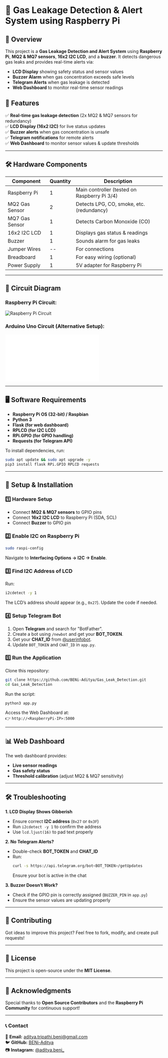 # 🚨 Gas Leakage Detection & Alert System using Raspberry Pi 

## 📌 Overview
This project is a **Gas Leakage Detection and Alert System** using **Raspberry Pi**, **MQ2 & MQ7 sensors**, **16x2 I2C LCD**, and a **buzzer**. It detects dangerous gas leaks and provides real-time alerts via:

- **LCD Display** showing safety status and sensor values
- **Buzzer Alarm** when gas concentration exceeds safe levels
- **Telegram Alerts** when gas leakage is detected
- **Web Dashboard** to monitor real-time sensor readings

## 🎯 Features
✅ **Real-time gas leakage detection** (2x MQ2 & MQ7 sensors for redundancy)  
✅ **LCD Display (16x2 I2C)** for live status updates  
✅ **Buzzer alerts** when gas concentration is unsafe  
✅ **Telegram notifications** for remote alerts  
✅ **Web Dashboard** to monitor sensor values & update thresholds  

---

## 🛠️ Hardware Components
| Component           | Quantity | Description |
|--------------------|----------|------------|
| Raspberry Pi      | 1 | Main controller (tested on Raspberry Pi 3/4) |
| MQ2 Gas Sensor   | 2 | Detects LPG, CO, smoke, etc. (redundancy) |
| MQ7 Gas Sensor   | 1 | Detects Carbon Monoxide (CO) |
| 16x2 I2C LCD     | 1 | Displays gas status & readings |
| Buzzer           | 1 | Sounds alarm for gas leaks |
| Jumper Wires     | -- | For connections |
| Breadboard       | 1 | For easy wiring (optional) |
| Power Supply     | 1 | 5V adapter for Raspberry Pi |

---

## 🔧 Circuit Diagram
### Raspberry Pi Circuit:  
![Raspberry Pi Circuit](Circuit%20Diagrams/Save%202%20from%20WhatsApp.png)

### Arduino Uno Circuit (Alternative Setup):  
![Arduino Circuit](Circuit%20Diagrams/Spectacular%20Trug%20Jofo.pdf)

---

## 🖥️ Software Requirements
- **Raspberry Pi OS (32-bit) / Raspbian**
- **Python 3**
- **Flask (for web dashboard)**
- **RPLCD (for I2C LCD)**
- **RPi.GPIO (for GPIO handling)**
- **Requests (for Telegram API)**

To install dependencies, run:
```bash
sudo apt update && sudo apt upgrade -y
pip3 install flask RPi.GPIO RPLCD requests
```

---

## 🚀 Setup & Installation
### 1️⃣ **Hardware Setup**
- Connect **MQ2 & MQ7 sensors** to GPIO pins
- Connect **16x2 I2C LCD** to Raspberry Pi (SDA, SCL)
- Connect **Buzzer** to GPIO pin

### 2️⃣ **Enable I2C on Raspberry Pi**
```bash
sudo raspi-config
```
Navigate to **Interfacing Options → I2C → Enable**.

### 3️⃣ **Find I2C Address of LCD**
Run:
```bash
i2cdetect -y 1
```
The LCD’s address should appear (e.g., `0x27`). Update the code if needed.

### 4️⃣ **Setup Telegram Bot**
1. Open **Telegram** and search for "BotFather".
2. Create a bot using `/newbot` and get your **BOT_TOKEN**.
3. Get your **CHAT_ID** from [@userinfobot](https://t.me/useridinfobot).
4. Update `BOT_TOKEN` and `CHAT_ID` in `app.py`.

### 5️⃣ **Run the Application**
Clone this repository:
```bash
git clone https://github.com/BENi-Aditya/Gas_Leak_Detection.git
cd Gas_Leak_Detection
```
Run the script:
```bash
python3 app.py
```
Access the Web Dashboard at:  
👉 `http://<RaspberryPi-IP>:5000`

---

## 📊 Web Dashboard
The web dashboard provides:
- **Live sensor readings**
- **Gas safety status**
- **Threshold calibration** (adjust MQ2 & MQ7 sensitivity)

---

## 🛠️ Troubleshooting
**1. LCD Display Shows Gibberish**
- Ensure correct **I2C address** (`0x27` or `0x3F`)
- Run `i2cdetect -y 1` to confirm the address
- Use `lcd.ljust(16)` to pad text properly

**2. No Telegram Alerts?**
- Double-check **BOT_TOKEN** and **CHAT_ID**
- Run:
  ```bash
  curl -s https://api.telegram.org/bot<BOT_TOKEN>/getUpdates
  ```
  Ensure your bot is active in the chat

**3. Buzzer Doesn’t Work?**
- Check if the GPIO pin is correctly assigned (`BUZZER_PIN` in `app.py`)
- Ensure the sensor values are updating properly

---

## 🤝 Contributing
Got ideas to improve this project? Feel free to fork, modify, and create pull requests!

---

## 📜 License
This project is open-source under the **MIT License**.

---

## 🌟 Acknowledgments
Special thanks to **Open Source Contributors** and the **Raspberry Pi Community** for continuous support!

---

### 📞 Contact
📧 **Email:** aditya.tripathi.beni@gmail.com  
🐦 **GitHub:** [BENi-Aditya](https://github.com/BENi-Aditya)  
📷 **Instagram:** [@aditya.beni_](https://instagram.com/aditya.beni_)
